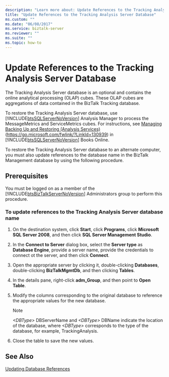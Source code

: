```yaml
---
description: "Learn more about: Update References to the Tracking Analysis Server Database"
title: "Update References to the Tracking Analysis Server Database"
ms.custom: ""
ms.date: "06/08/2017"
ms.service: biztalk-server
ms.reviewer: ""
ms.suite: ""
ms.topic: how-to
---
```

# Update References to the Tracking Analysis Server Database
The Tracking Analysis Server database is an optional and contains the online analytical processing (OLAP) cubes. These OLAP cubes are aggregations of data contained in the BizTalk Tracking database.

 To restore the Tracking Analysis Server database, use [!INCLUDE[btsSQLServerNoVersion](../includes/btssqlservernoversion-md.md)] Analysis Manager to process the MessageMetrics and ServiceMetrics cubes. For instructions, see [Managing Backing Up and Restoring (Analysis Services)](/analysis-services/multidimensional-models/backup-and-restore-of-analysis-services-databases?viewFallbackFrom=sql-server-ver15) (<https://go.microsoft.com/fwlink/?LinkId=130939>) in [!INCLUDE[btsSQLServerNoVersion](../includes/btssqlservernoversion-md.md)] Books Online.

 To restore the Tracking Analysis Server database to an alternate computer, you must also update references to the database name in the BizTalk Management database by using the following procedure.

## Prerequisites
 You must be logged on as a member of the [!INCLUDE[btsBizTalkServerNoVersion](../includes/btsbiztalkservernoversion-md.md)] Administrators group to perform this procedure.

### To update references to the Tracking Analysis Server database name

1.  On the destination system, click **Start**, click **Programs**, click **Microsoft SQL Server 2008**, and then click **SQL Server Management Studio**.

2.  In the **Connect to Server** dialog box, select the **Server type** as **Database Engine**, provide a server name, provide the credentials to connect ot the server, and then click **Connect**.

3.  Open the appropriate server by clicking it, double-clicking **Databases**, double-clicking **BizTalkMgmtDb**, and then clicking **Tables**.

4.  In the details pane, right-click **adm_Group**, and then point to **Open Table**.

5.  Modify the columns corresponding to the original database to reference the appropriate values for the new database.

    > [!NOTE]
    >  *\<DBType\>* DBServerName and *\<DBType\>* DBName indicate the location of the database, where *\<DBType\>* corresponds to the type of the database, for example, TrackingAnalysis.

6.  Close the table to save the new values.

## See Also
 [Updating Database References](../technical-guides/updating-database-references.md)
